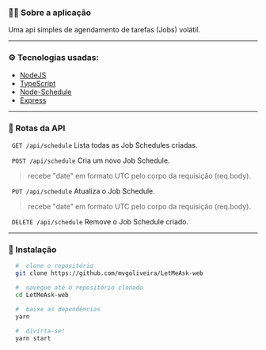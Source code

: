 ### :man_technologist: Sobre a aplicação

Uma api simples de agendamento de tarefas (Jobs) volátil.

---

### ⚙ Tecnologias usadas:

- [NodeJS](https://nodejs.org/en/)
- [TypeScript](https://www.typescriptlang.org/)
- [Node-Schedule](https://github.com/node-schedule/node-schedule)
- [Express](https://expressjs.com/pt-br/)

---

### 🔀 Rotas da API

`` GET /api/schedule`` Lista todas as Job Schedules criadas.

`` POST /api/schedule`` Cria um novo Job Schedule.
> recebe "date" em formato UTC pelo corpo da requisição (req.body).

`` PUT /api/schedule`` Atualiza o Job Schedule.
> recebe "date" em formato UTC pelo corpo da requisição (req.body).

`` DELETE /api/schedule`` Remove o Job Schedule criado.

---

### 📁 Instalação

```bash
  #  clone o repositório
  git clone https://github.com/mvgoliveira/LetMeAsk-web

  #  navegue até o repositório clonado
  cd LetMeAsk-web

  #  baixe as dependências
  yarn
 
  #  divirta-se!
  yarn start
```
